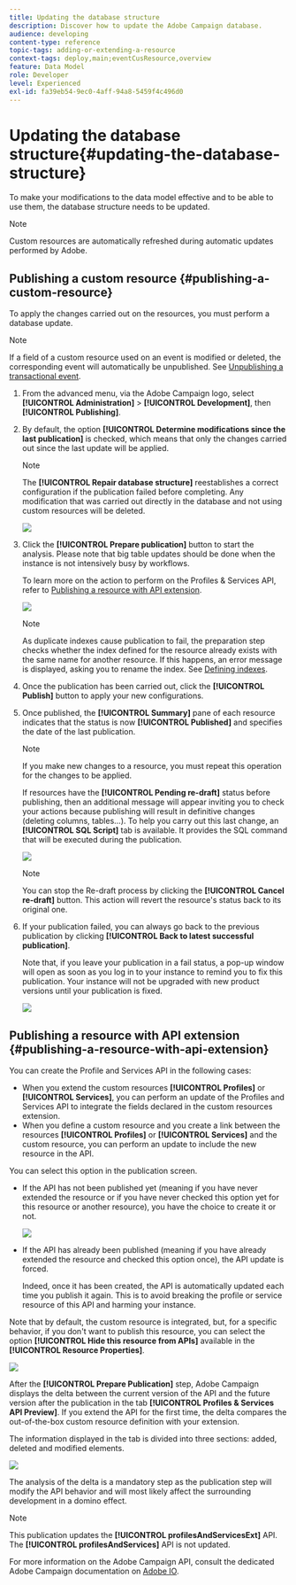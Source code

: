 ```yaml
---
title: Updating the database structure
description: Discover how to update the Adobe Campaign database.
audience: developing
content-type: reference
topic-tags: adding-or-extending-a-resource
context-tags: deploy,main;eventCusResource,overview
feature: Data Model
role: Developer
level: Experienced
exl-id: fa39eb54-9ec0-4aff-94a8-5459f4c496d0
---
```

# Updating the database structure{#updating-the-database-structure}

To make your modifications to the data model effective and to be able to use them, the database structure needs to be updated.

>[!NOTE]
>
>Custom resources are automatically refreshed during automatic updates performed by Adobe.

## Publishing a custom resource {#publishing-a-custom-resource}

To apply the changes carried out on the resources, you must perform a database update.

>[!NOTE]
>
>If a field of a custom resource used on an event is modified or deleted, the corresponding event will automatically be unpublished. See [Unpublishing a transactional event](../../channels/using/publishing-transactional-event.md#unpublishing-an-event).

1. From the advanced menu, via the Adobe Campaign logo, select **[!UICONTROL Administration]** > **[!UICONTROL Development]**, then **[!UICONTROL Publishing]**.
1. By default, the option **[!UICONTROL Determine modifications since the last publication]** is checked, which means that only the changes carried out since the last update will be applied.

   >[!NOTE]
   >
   >The **[!UICONTROL Repair database structure]** reestablishes a correct configuration if the publication failed before completing. Any modification that was carried out directly in the database and not using custom resources will be deleted.

   ![](assets/schema_extension_12.png)

1. Click the **[!UICONTROL Prepare publication]** button to start the analysis. Please note that big table updates should be done when the instance is not intensively busy by workflows.

   To learn more on the action to perform on the Profiles & Services API, refer to [Publishing a resource with API extension](#publishing-a-resource-with-api-extension).

   ![](assets/schema_extension_13.png)

   >[!NOTE]
   >
   >As duplicate indexes cause publication to fail, the preparation step checks whether the index defined for the resource already exists with the same name for another resource. If this happens, an error message is displayed, asking you to rename the index. See [Defining indexes](configuring-the-resource-s-data-structure.md#defining-indexes).

1. Once the publication has been carried out, click the **[!UICONTROL Publish]** button to apply your new configurations.
1. Once published, the **[!UICONTROL Summary]** pane of each resource indicates that the status is now **[!UICONTROL Published]** and specifies the date of the last publication.

   >[!NOTE]
   >
   >If you make new changes to a resource, you must repeat this operation for the changes to be applied.

   If resources have the **[!UICONTROL Pending re-draft]** status before publishing, then an additional message will appear inviting you to check your actions because publishing will result in definitive changes (deleting columns, tables...). To help you carry out this last change, an **[!UICONTROL SQL Script]** tab is available. It provides the SQL command that will be executed during the publication. 

   ![](assets/schema_extension_scriptsql.png)

   >[!NOTE]
   >
   >You can stop the Re-draft process by clicking the **[!UICONTROL Cancel re-draft]** button. This action will revert the resource's status back to its original one.

1. If your publication failed, you can always go back to the previous publication by clicking **[!UICONTROL Back to latest successful publication]**.

   Note that, if you leave your publication in a fail status, a pop-up window will open as soon as you log in to your instance to remind you to fix this publication. Your instance will not be upgraded with new product versions until your publication is fixed.

   ![](assets/schema_extension_31.png)

## Publishing a resource with API extension {#publishing-a-resource-with-api-extension}

You can create the Profile and Services API in the following cases:

* When you extend the custom resources **[!UICONTROL Profiles]** or **[!UICONTROL Services]**, you can perform an update of the Profiles and Services API to integrate the fields declared in the custom resources extension.
* When you define a custom resource and you create a link between the resources **[!UICONTROL Profiles]** or **[!UICONTROL Services]** and the custom resource, you can perform an update to include the new resource in the API.

You can select this option in the publication screen.

* If the API has not been published yet (meaning if you have never extended the resource or if you have never checked this option yet for this resource or another resource), you have the choice to create it or not.

  ![](assets/create-profile-and-services-api.png)

* If the API has already been published (meaning if you have already extended the resource and checked this option once), the API update is forced.

  Indeed, once it has been created, the API is automatically updated each time you publish it again. This is to avoid breaking the profile or service resource of this API and harming your instance.

Note that by default, the custom resource is integrated, but, for a specific behavior, if you don't want to publish this resource, you can select the option **[!UICONTROL Hide this resource from APIs]** available in the **[!UICONTROL Resource Properties]**.

![](assets/removefromextoption.png)

After the **[!UICONTROL Prepare Publication]** step, Adobe Campaign displays the delta between the current version of the API and the future version after the publication in the tab **[!UICONTROL Profiles & Services API Preview]**. If you extend the API for the first time, the delta compares the out-of-the-box custom resource definition with your extension.

The information displayed in the tab is divided into three sections: added, deleted and modified elements.

![](assets/extendpandsapi_diff.png)

The analysis of the delta is a mandatory step as the publication step will modify the API behavior and will most likely affect the surrounding development in a domino effect.

>[!NOTE]
>
>This publication updates the **[!UICONTROL profilesAndServicesExt]** API. The **[!UICONTROL profilesAndServices]** API is not updated.

For more information on the Adobe Campaign API, consult the dedicated Adobe Campaign documentation on [Adobe IO](https://docs.campaign.adobe.com/doc/standard/en/adobeio.html).
